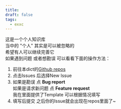 ```yaml
---
title: 
draft: false
tags:
  - exxc
---
```

这是一个个人知识库  
当中的 "个人" 其实是可以被忽略的  
希望有人可以继续完善它  
如果遇到问题 或者想勘误 可以看看下面的操作方法：  
1. 前往本dict的[Github repos](https://github.com/adaizaiganma/a-dino-dict)  
2. 点击Issues 后选择New Issue
3. 如果是勘误 点 **Bug report**   
	如果是请求新问题  点 **Feature request**  
	我在里面提供了Template 可以根据情况填写
4. 填写后提交 之后你的Issue就会出现在repos里面了~